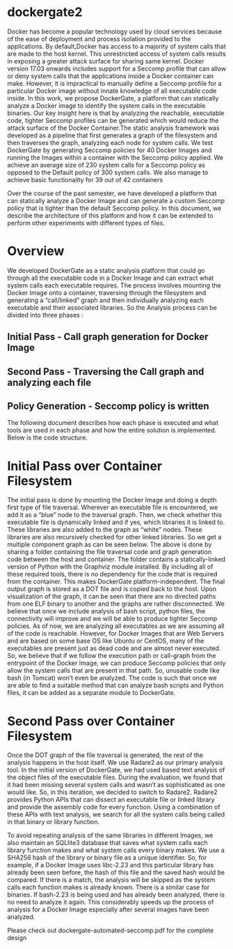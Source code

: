 # dockergate2
Docker has become a popular technology used by cloud services because of the ease of deployment and
process isolation provided to the applications. By default,Docker has access to a majority of system calls that are
made to the host kernel. This unrestricted access of system calls results in exposing a greater attack surface for sharing same kernel. Docker version 17.03 onwards includes support for a Seccomp profile that can allow or deny system calls that the applications inside a Docker container can make. However, it is impractical to manually define a Seccomp profile for a particular Docker image without innate knowledge of all executable code inside. In this work, we propose DockerGate, a platform that can statically analyze a Docker image to identify the system calls in the executable binaries. Our key insight here is that by analyzing the reachable, executable code, tighter Seccomp profiles can be generated which would reduce the attack surface of the Docker Container.The static analysis framework was developed as a pipeline that first generates a graph of the filesystem and then traverses the graph, analyzing each node for system calls. We test DockerGate by generating Seccomp policies for 40 Docker Images and running the Images within a container with the Seccomp policy applied. We achieve an average size of 230 system calls for a Seccomp policy as opposed to the Default policy of 300 system calls. We also manage to achieve basic functionality for 39 out of 42 containers

Over the course of the past semester, we have developed a platform that can statically analyze a Docker Image and can generate a custom Seccomp policy that is tighter than the default Seccomp policy. In this document, we describe the architecture of this platform and how it can be extended to perform other experiments with different types of files.

# Overview
We developed DockerGate as a static analysis platform that could go through all the executable code in a Docker Image and can extract what system calls each executable requires. The process involves mounting the Docker Image onto a container, traversing through the filesystem and generating a “call/linked” graph and then individually analyzing each executable and their associated libraries. So the Analysis process can be divided into three phases :
## Initial Pass - Call graph generation for Docker Image
## Second Pass - Traversing the Call graph and analyzing each file
## Policy Generation - Seccomp policy is written

The following document describes how each phase is executed and what tools are used in each phase and how the entire solution is implemented. Below is the code structure. 

# Initial Pass over Container Filesystem
The initial pass is done by mounting the Docker Image and doing a depth first type of file traversal. Wherever an executable file is encountered, we add it as a “blue” node to the traversal graph. Then, we check whether this executable file is dynamically linked and if yes, which libraries it is linked to. These libraries are also added to the graph as “white” nodes. These libraries are also recursively checked for other linked libraries. So we get a multiple component graph as can be seen below.
The above is done by sharing a folder containing the file traversal code and graph generation code between the host and container. The folder contains a statically-linked version of Python with the Graphviz module installed. By including all of these required tools, there is no dependency for the code that is required from the container. This makes DockerGate platform-independent. 
The final output graph is stored as a DOT file and is copied back to the host. Upon visualization of the graph, it can be seen that there are no directed paths from one ELF binary to another and the graphs are rather disconnected. We believe that once we include analysis of bash script, python files, the connectivity will improve and we will be able to produce tighter Seccomp policies. As of now, we are analyzing all executables as we are assuming all of the code is reachable. However, for Docker Images that are Web Servers and are based on some base OS like Ubuntu or CentOS, many of the executables are present just as dead code and are almost never executed. So, we believe that if we follow the execution path or call-graph from the entrypoint of the Docker Image, we can produce Seccomp policies that only allow the system calls that are present in that path. So, unusable code like bash (in Tomcat) won’t even be analyzed. The code is such that once we are able to find a suitable method that can analyze bash scripts and Python files, it can be added as a separate module to DockerGate.


# Second Pass over Container Filesystem
Once the DOT graph of the file traversal is generated, the rest of the analysis happens in the host itself. We use Radare2 as our primary analysis tool. In the initial version of DockerGate, we had used based text analysis of the object files of the executable files. During the evaluation, we found that it had been missing several system calls and wasn’t as sophisticated as one would like. So, in this iteration, we decided to switch to Radare2. Radare2 provides Python APIs that can dissect an executable file or linked library and provide the assembly code for every function. Using a combination of these APIs with text analysis, we search for all the system calls being called in that binary or library function.

To avoid repeating analysis of the same libraries in different Images, we also maintain an SQLlite3 database that saves what system calls each library function makes and what system calls every binary makes. We use a SHA256 hash of the library or binary file as a unique identifier. So, for example, if a Docker Image uses libc-2.23 and this particular library has already been seen before, the hash of this file and the saved hash would be compared. If there is a match, the analysis will be skipped as the system calls each function makes is already known. There is a similar case for binaries. If bash-2.23 is being used and has already been analyzed, there is no need to analyze it again. This considerably speeds up the process of analysis for a Docker Image especially after several images have been analyzed.

Please check out dockergate-automated-seccomp.pdf for the complete design
